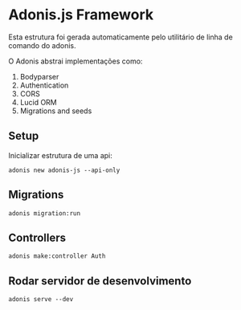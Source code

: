 # Adonis.js Framework

Esta estrutura foi gerada automaticamente pelo utilitário de linha de comando do adonis.

O Adonis abstrai implementações como:

1. Bodyparser
2. Authentication
3. CORS
4. Lucid ORM
5. Migrations and seeds

## Setup

Inicializar estrutura de uma api:

```adonis new adonis-js --api-only```

## Migrations

```adonis migration:run```

## Controllers

```adonis make:controller Auth```

## Rodar servidor de desenvolvimento

```adonis serve --dev```